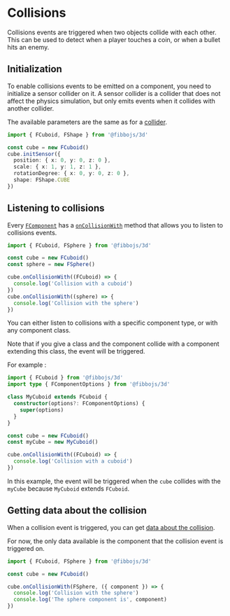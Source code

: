 # Collisions

Collisions events are triggered when two objects collide with each other. This can be used to detect when a player touches a coin, or when a bullet hits an enemy.

## Initialization

To enable collisions events to be emitted on a component, you need to initialize a sensor collider on it. A sensor collider is a collider that does not affect the physics simulation, but only emits events when it collides with another collider.

The available parameters are the same as for a [collider](/guide/physics/colliders).

```typescript
import { FCuboid, FShape } from '@fibbojs/3d'

const cube = new FCuboid()
cube.initSensor({
  position: { x: 0, y: 0, z: 0 },
  scale: { x: 1, y: 1, z: 1 },
  rotationDegree: { x: 0, y: 0, z: 0 },
  shape: FShape.CUBE
})
```

## Listening to collisions

Every [`FComponent`](/api/core/classes/FComponent) has a [`onCollisionWith`](/api/core/classes/FComponent#oncollisionwith) method that allows you to listen to collisions events.

```typescript
import { FCuboid, FSphere } from '@fibbojs/3d'

const cube = new FCuboid()
const sphere = new FSphere()

cube.onCollisionWith((FCuboid) => {
  console.log('Collision with a cuboid')
})
cube.onCollisionWith((sphere) => {
  console.log('Collision with the sphere')
})
```

You can either listen to collisions with a specific component type, or with any component class.

Note that if you give a class and the component collide with a component extending this class, the event will be triggered.

For example :

```typescript
import { FCuboid } from '@fibbojs/3d'
import type { FComponentOptions } from '@fibbojs/3d'

class MyCuboid extends FCuboid {
  constructor(options?: FComponentOptions) {
    super(options)
  }
}

const cube = new FCuboid()
const myCube = new MyCuboid()

cube.onCollisionWith((FCuboid) => {
  console.log('Collision with a cuboid')
})
```

In this example, the event will be triggered when the `cube` collides with the `myCube` because `MyCuboid` extends `FCuboid`.

## Getting data about the collision

When a collision event is triggered, you can get [data about the collision](/api/core/interfaces/OnCollisionWithData).

For now, the only data available is the component that the collision event is triggered on.

```typescript
import { FCuboid, FSphere } from '@fibbojs/3d'

const cube = new FCuboid()

cube.onCollisionWith(FSphere, ({ component }) => {
  console.log('Collision with the sphere')
  console.log('The sphere component is', component)
})
```
